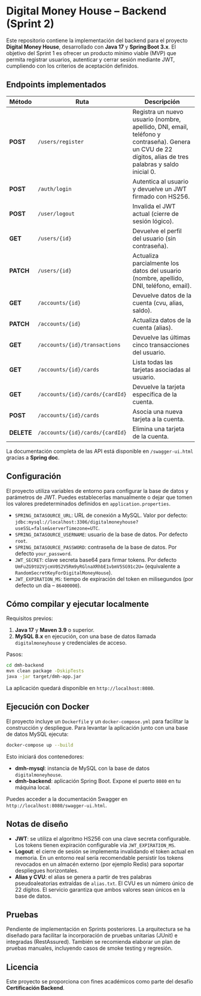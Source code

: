 # Digital Money House – Backend (Sprint 2)

Este repositorio contiene la implementación del backend para el proyecto **Digital Money House**, desarrollado con **Java 17** y **Spring Boot 3.x**. El objetivo del Sprint 1 es ofrecer un producto mínimo viable (MVP) que permita registrar usuarios, autenticar y cerrar sesión mediante JWT, cumpliendo con los criterios de aceptación definidos.

## Endpoints implementados

| Método | Ruta                                   | Descripción |
|-------|----------------------------------------|-------------|
| **POST** | `/users/register` | Registra un nuevo usuario (nombre, apellido, DNI, email, teléfono y contraseña). Genera un CVU de 22 dígitos, alias de tres palabras y saldo inicial 0. |
| **POST** | `/auth/login` | Autentica al usuario y devuelve un JWT firmado con HS256. |
| **POST** | `/user/logout` | Invalida el JWT actual (cierre de sesión lógico). |
| **GET** | `/users/{id}` | Devuelve el perfil del usuario (sin contraseña). |
| **PATCH** | `/users/{id}` | Actualiza parcialmente los datos del usuario (nombre, apellido, DNI, teléfono, email). |
| **GET** | `/accounts/{id}` | Devuelve datos de la cuenta (cvu, alias, saldo). |
| **PATCH** | `/accounts/{id}` | Actualiza datos de la cuenta (alias). |
| **GET** | `/accounts/{id}/transactions` | Devuelve las últimas cinco transacciones del usuario. |
| **GET** | `/accounts/{id}/cards` | Lista todas las tarjetas asociadas al usuario. |
| **GET** | `/accounts/{id}/cards/{cardId}` | Devuelve la tarjeta específica de la cuenta. |
| **POST** | `/accounts/{id}/cards` | Asocia una nueva tarjeta a la cuenta. |
| **DELETE** | `/accounts/{id}/cards/{cardId}` | Elimina una tarjeta de la cuenta. |

La documentación completa de las API está disponible en `/swagger-ui.html` gracias a **Spring doc**.

## Configuración

El proyecto utiliza variables de entorno para configurar la base de datos y parámetros de JWT. Puedes establecerlas manualmente o dejar que tomen los valores predeterminados definidos en `application.properties`.

- `SPRING_DATASOURCE_URL`: URL de conexión a MySQL. Valor por defecto: `jdbc:mysql://localhost:3306/digitalmoneyhouse?useSSL=false&serverTimezone=UTC`.
- `SPRING_DATASOURCE_USERNAME`: usuario de la base de datos. Por defecto `root`.
- `SPRING_DATASOURCE_PASSWORD`: contraseña de la base de datos. Por defecto `your_password`.
- `JWT_SECRET`: clave secreta base64 para firmar tokens. Por defecto `UmFuZG9tU2VjcmV0S2V5Rm9yRGlnaXRhbE1vbmV5SG91c2U=` (equivalente a `RandomSecretKeyForDigitalMoneyHouse`).
- `JWT_EXPIRATION_MS`: tiempo de expiración del token en milisegundos (por defecto un día – `86400000`).

## Cómo compilar y ejecutar localmente

Requisitos previos:

1. **Java 17** y **Maven 3.9** o superior.
2. **MySQL 8.x** en ejecución, con una base de datos llamada `digitalmoneyhouse` y credenciales de acceso.

Pasos:

```bash
cd dmh-backend
mvn clean package -DskipTests
java -jar target/dmh-app.jar
```

La aplicación quedará disponible en `http://localhost:8080`.

## Ejecución con Docker

El proyecto incluye un `Dockerfile` y un `docker-compose.yml` para facilitar la construcción y despliegue. Para levantar la aplicación junto con una base de datos MySQL ejecuta:

```bash
docker-compose up --build
```

Esto iniciará dos contenedores:

- **dmh-mysql**: instancia de MySQL con la base de datos `digitalmoneyhouse`.
- **dmh-backend**: aplicación Spring Boot. Expone el puerto `8080` en tu máquina local.

Puedes acceder a la documentación Swagger en `http://localhost:8080/swagger-ui.html`.

## Notas de diseño

- **JWT**: se utiliza el algoritmo HS256 con una clave secreta configurable. Los tokens tienen expiración configurable vía `JWT_EXPIRATION_MS`.
- **Logout**: el cierre de sesión se implementa invalidando el token actual en memoria. En un entorno real sería recomendable persistir los tokens revocados en un almacén externo (por ejemplo Redis) para soportar despliegues horizontales.
- **Alias y CVU**: el alias se genera a partir de tres palabras pseudoaleatorias extraídas de `alias.txt`. El CVU es un número único de 22 dígitos. El servicio garantiza que ambos valores sean únicos en la base de datos.

## Pruebas

Pendiente de implementación en Sprints posteriores. La arquitectura se ha diseñado para facilitar la incorporación de pruebas unitarias (JUnit) e integradas (RestAssured). También se recomienda elaborar un plan de pruebas manuales, incluyendo casos de smoke testing y regresión.

## Licencia

Este proyecto se proporciona con fines académicos como parte del desafío **Certificación Backend**.
